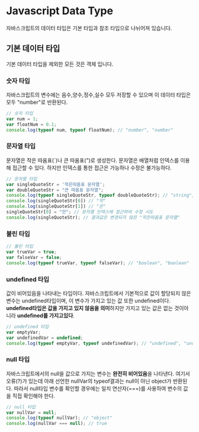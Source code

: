 Javascript Data Type
======
자바스크립트의 데이터 타입은 기본 타입과 참조 타입으로 나뉘어져 있습니다.

## 기본 데이터 타입
기본 데이터 타입을 제외한 모든 것은 객체 입니다.

### 숫자 타입
자바스크립트의 변수에는 음수,양수,정수,실수 모두 저장할 수 있으며 이 데이터 타입은 모두 "number"로 반환된다.

```js
// 숫자 타입
var num = 1;
var floatNum = 0.1;
console.log(typeof num, typeof floatNum); // "number", "number"
```
### 문자열 타입
문자열은 작은 따옴표(`)나 큰 따옴표(")로 생성한다.
문자열은 배열처럼 인덱스를 이용해 접근할 수 있다.
하지만 인덱스를 통한 접근은 가능하나 수정은 불가능하다.
```js
// 문자열 타입
var singleQuoteStr = '작은따옴표 문자열';
var doubleQuoteStr = "큰 따옴표 문자열";
console.log(typeof singleQuoteStr, typeof doubleQuoteStr); // "string", "string"
console.log(singleQuoteStr[0]) // "작"
console.log(singleQuoteStr[1]) // "은"
singleQuoteStr[0] = "안"; // 문자열 인덱스에 접근하여 수정 시도
console.log(singleQuoteStr); // 결과값은 변경되지 않은 "작은따옴표 문자열"
```
### 불린 타입
```js
// 불린 타입
var trueVar = true;
var falseVar = false;
console.log(typeof trueVar, typeof falseVar); // "boolean", "boolean"
```
### undefined 타입
값이 비어있음을 나타내는 타입이다.
자바스크립트에서 기본적으로 값이 할당되지 않은 변수는 undefined타입이며, 이 변수가 가지고 있는 값 또한 undefined이다.
**undefined타입은 값을 가지고 있지 않음을 의미**하지만 가지고 있는 값은 없는 것이아니라 **undefined를 가지고있다**.
```js
// undefined 타입
var emptyVar;
var undefinedVar = undefined;
console.log(typeof emptyVar, typeof undefinedVar); // "undefined", "undefined"
```
### null 타입
자바스크립트에서의 null을 값으로 가지는 변수는 **완전히 비어있음**을 나타낸다.
여기서 오류(?)가 있는데 아래 선언한 nullVar의 typeof결과는 null이 아닌 object가 반환된다.
따라서 null타입 변수를 확인할 경우에는 일치 연산자(===)를 사용하여 변수의 값을 직접 확인해야 한다.
```js
// null 타입
var nullVar = null;
console.log(typeof nullVar); // "object"
console.log(nullVar === null); // true
```